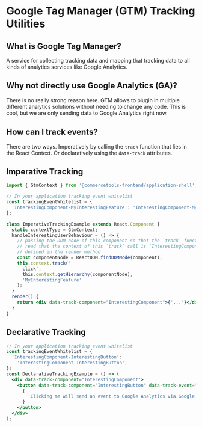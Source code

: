 # Google Tag Manager (GTM) Tracking Utilities

## What is Google Tag Manager?

A service for collecting tracking data and mapping that tracking data to all
kinds of analytics services like Google Analytics.

## Why not directly use Google Analytics (GA)?

There is no really strong reason here. GTM allows to plugin in multiple
different analytics solutions without needing to change any code. This is
cool, but we are only sending data to Google Analytics right now.

## How can I track events?

There are two ways. Imperatively by calling the `track` function that lies
in the React Context. Or declaratively using the `data-track` attributes.

## Imperative Tracking

```jsx
import { GtmContext } from '@commercetools-frontend/application-shell';

// In your application tracking event whitelist
const trackingEventWhitelist = {
  'InterestingComponent-MyInterestingFeature': 'InterestingComponent-MyInterestingFeature',
};

class ImperativeTrackingExample extends React.Component {
  static contextType = GtmContext;
  handleInterestingUserBehaviour = () => {
    // passing the DOM node of this component so that the `track` function can
    // read that the context of this `track` call is `InterestingComponent` as
    // defined in the render method
    const componentNode = ReactDOM.findDOMNode(component);
    this.context.track('
      click',
      this.context.getHierarchy(componentNode),
      'MyInterestingFeature'
    );
  }
  render() {
    return <div data-track-component="InterestingComponent">{'...'}</div>
  }
}
```

## Declarative Tracking

```jsx
// In your application tracking event whitelist
const trackingEventWhitelist = {
  'InterestingComponent-InterestingButton':
    'InterestingComponent-InterestingButton',
};
const DeclarativeTrackingExample = () => (
  <div data-track-component="InterestingComponent">
    <button data-track-component="InterestingButton" data-track-event="click">
      {
        'Clicking me will send an event to Google Analytics via Google Tag Manager'
      }
    </button>
  </div>
);
```

